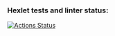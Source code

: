 ### Hexlet tests and linter status:
[![Actions Status](https://github.com/dayanholguinmarin/python-project-140/actions/workflows/hexlet-check.yml/badge.svg)](https://github.com/dayanholguinmarin/python-project-140/actions)